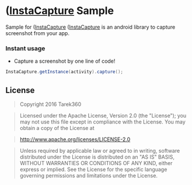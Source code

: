 # ([InstaCapture](https://github.com/tarek360/InstaCapture) Sample

Sample for ([InstaCapture](https://github.com/tarek360/InstaCapture)
([InstaCapture](https://github.com/tarek360/InstaCapture) is an android library to capture screenshot from your app.

### Instant usage
- Capture a screenshot by one line of code!
```java
InstaCapture.getInstance(activity).capture();
```


## License

>Copyright 2016 Tarek360

>Licensed under the Apache License, Version 2.0 (the "License");
you may not use this file except in compliance with the License.
You may obtain a copy of the License at

>   http://www.apache.org/licenses/LICENSE-2.0

>Unless required by applicable law or agreed to in writing, software
distributed under the License is distributed on an "AS IS" BASIS,
WITHOUT WARRANTIES OR CONDITIONS OF ANY KIND, either express or implied.
See the License for the specific language governing permissions and
limitations under the License.
